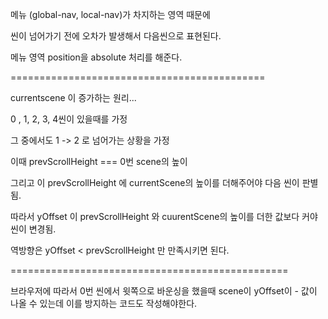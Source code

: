 메뉴 (global-nav, local-nav)가 차지하는 영역 때문에   

씬이 넘어가기 전에 오차가 발생해서 다음씬으로 표현된다.

메뉴 영역 position을 absolute 처리를 해준다.

============================================

currentscene 이 증가하는 원리...

0 , 1, 2, 3, 4씬이 있을때를 가정

그 중에서도 1 -> 2 로 넘어가는 상황을 가정

이때 prevScrollHeight === 0번 scene의 높이

그리고 이 prevScrollHeight 에 currentScene의 높이를 더해주어야 다음 씬이 판별됨.

따라서 yOffset 이 prevScrollHeight 와 cuurentScene의 높이를 더한 값보다 커야 씬이 변경됨.

역방향은 yOffset < prevScrollHeight 만 만족시키면 된다.

================================================

브라우저에 따라서 0번 씬에서 윗쪽으로 바운싱을 했을때 scene이 yOffset이 - 값이 나올 수 있는데 이를 방지하는 코드도 작성해야한다.